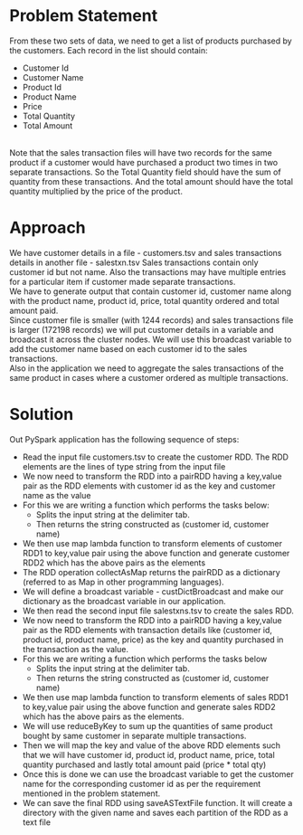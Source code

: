 # Problem Statement
From these two sets of data, we need to get a list of products purchased by the customers. Each record in the list should contain:
- Customer Id
- Customer Name
- Product Id
- Product Name
- Price
- Total Quantity
- Total Amount
<br>
Note that the sales transaction files will have two records for the same product if a customer would have 
purchased a product two times in two separate transactions. So the Total Quantity field should have the sum of 
quantity from these transactions. And the total amount should have the total quantity multiplied by the price of 
the product.

# Approach
We have customer details in a file - customers.tsv and sales transactions details in another file - salestxn.tsv
Sales transactions contain only customer id but not name. Also the transactions may have multiple entries for a 
particular item if customer made separate transactions.
<br>
We have to generate output that contain customer id, customer name along with the product name, product id, 
price, total quantity ordered and total amount paid.
<br>
Since customer file is smaller (with 1244 records) and sales transactions file is larger (172198 records) we will put 
customer details in a variable and broadcast it across the cluster nodes. We will use this broadcast variable to add 
the customer name based on each customer id to the sales transactions.
<br>
Also in the application we need to aggregate the sales transactions of the same product in cases where a 
customer ordered as multiple transactions.

# Solution
Out PySpark application has the following sequence of steps:
- Read the input file customers.tsv to create the customer RDD. The RDD elements are the lines of type string 
from the input file
- We now need to transform the RDD into a pairRDD having a key,value pair as the RDD elements with 
customer id as the key and customer name as the value
- For this we are writing a function which performs the tasks below:
  - Splits the input string at the delimiter tab.
  - Then returns the string constructed as (customer id, customer name)
- We then use map lambda function to transform elements of customer RDD1 to key,value pair using the 
above function and generate customer RDD2 which has the above pairs as the elements
- The RDD operation collectAsMap returns the pairRDD as a dictionary (referred to as Map in other 
programming languages).
- We will define a broadcast variable - custDictBroadcast and make our dictionary as the broadcast variable in 
our application.
- We then read the second input file salestxns.tsv to create the sales RDD.
- We now need to transform the RDD into a pairRDD having a key,value pair as the RDD elements with 
transaction details like (customer id, product id, product name, price) as the key and quantity purchased in 
the transaction as the value.
- For this we are writing a function which performs the tasks below
  -  Splits the input string at the delimiter tab.
  -  Then returns the string constructed as (customer id, customer name)
- We then use map lambda function to transform elements of sales RDD1 to key,value pair using the above 
function and generate sales RDD2 which has the above pairs as the elements.
- We will use reduceByKey to sum up the quantities of same product bought by same customer in separate 
multiple transactions.
- Then we will map the key and value of the above RDD elements such that we will have customer id, product 
id, product name, price, total quantity purchased and lastly total amount paid (price * total qty)
- Once this is done we can use the broadcast variable to get the customer name for the corresponding 
customer id as per the requirement mentioned in the problem statement.
- We can save the final RDD using saveASTextFile function. It will create a directory with the given name and 
saves each partition of the RDD as a text file
